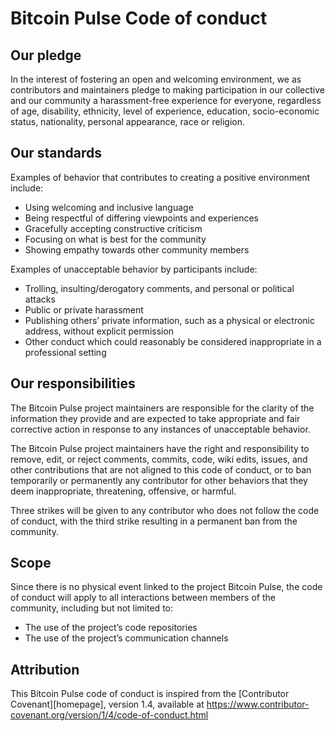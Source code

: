 # Bitcoin Pulse Code of conduct

## Our pledge

In the interest of fostering an open and welcoming environment, we as
contributors and maintainers pledge to making participation in our collective
and our community a harassment-free experience for everyone, regardless of age,
disability, ethnicity, level of experience, education, socio-economic status, nationality,
personal appearance, race or religion.

## Our standards

Examples of behavior that contributes to creating a positive environment
include:

*   Using welcoming and inclusive language
*   Being respectful of differing viewpoints and experiences
*   Gracefully accepting constructive criticism
*   Focusing on what is best for the community
*   Showing empathy towards other community members

Examples of unacceptable behavior by participants include:

*   Trolling, insulting/derogatory comments, and personal or political attacks
*   Public or private harassment
*   Publishing others’ private information, such as a physical or electronic
    address, without explicit permission
*   Other conduct which could reasonably be considered inappropriate in a
    professional setting

## Our responsibilities

The Bitcoin Pulse project maintainers are responsible for the clarity of the information they provide
and are expected to take appropriate and fair corrective action in response to
any instances of unacceptable behavior.

The Bitcoin Pulse project maintainers have the right and responsibility to remove, edit, or reject
comments, commits, code, wiki edits, issues, and other contributions that are
not aligned to this code of conduct, or to ban temporarily or permanently any
contributor for other behaviors that they deem inappropriate, threatening,
offensive, or harmful.

Three strikes will be given to any contributor who does not follow the code of
conduct, with the third strike resulting in a permanent ban from the community.

## Scope

Since there is no physical event linked to the project Bitcoin Pulse, the code of conduct will
apply to all interactions between members of the community, including but not
limited to:

* The use of the project’s code repositories
* The use of the project’s communication channels


## Attribution

This Bitcoin Pulse code of conduct is inspired from the [Contributor Covenant][homepage],
version 1.4, available at <https://www.contributor-covenant.org/version/1/4/code-of-conduct.html>
